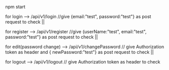 npm start

for login --> /api/v1/login       //give {email:"test", password:"test"} as post request to check   || 

for register --> /api/v1/register    //give {userName:"test", email:"test", password:"test"} as post request to check  || 

for edit(password change) --> /api/v1/changePassword        // give Authorization token as header and { newPassword:"test"} as post request to check ||  

for logout -->  /api/v1/logout       // give Authorization token as header to check 
